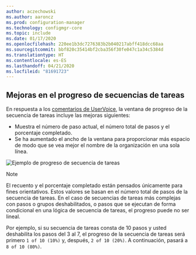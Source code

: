 ```yaml
---
author: aczechowski
ms.author: aaroncz
ms.prod: configuration-manager
ms.technology: configmgr-core
ms.topic: include
ms.date: 01/17/2020
ms.openlocfilehash: 220ee1b3dc7276383b2b040217abff418dcc68aa
ms.sourcegitcommit: bbf820c35414bf2cba356f30fe047c1a34c5384d
ms.translationtype: HT
ms.contentlocale: es-ES
ms.lasthandoff: 04/21/2020
ms.locfileid: "81691723"
---
```

## <a name="improvements-to-task-sequence-progress"></a><a name="bkmk_tsprogress"></a> Mejoras en el progreso de secuencias de tareas

<!--5932692, fka 2356386-->

En respuesta a los [comentarios de UserVoice](https://configurationmanager.uservoice.com/forums/300492-ideas/suggestions/33666679-add-the-complete-progression-status-in-the-progres), la ventana de progreso de la secuencia de tareas incluye las mejoras siguientes:

- Muestra el número de paso actual, el número total de pasos y el porcentaje completado.
- Se ha aumentado el ancho de la ventana para proporcionar más espacio de modo que se vea mejor el nombre de la organización en una sola línea.

![Ejemplo de progreso de secuencia de tareas](../../media/2356386-task-sequence-progress.png)

> [!NOTE]
> El recuento y el porcentaje completado están pensados únicamente para fines orientativos. Estos valores se basan en el número total de pasos de la secuencia de tareas. En el caso de secuencias de tareas más complejas con pasos o grupos deshabilitados, o pasos que se ejecutan de forma condicional en una lógica de secuencia de tareas, el progreso puede no ser lineal.
>
> Por ejemplo, si su secuencia de tareas consta de 10 pasos y usted deshabilita los pasos del 3 al 7, el progreso de la secuencia de tareas será primero `1 of 10 (10%)` y, después, `2 of 10 (20%)`. A continuación, pasará a `8 of 10 (80%)`.

